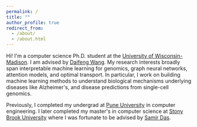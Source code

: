 ```yaml
---
permalink: /
title: ""
author_profile: true
redirect_from: 
  - /about/
  - /about.html
---
```


Hi! I'm a computer science Ph.D. student at the [University of Wisconsin-Madison](https://www.cs.wisc.edu/). I am advised by [Daifeng Wang](https://daifengwanglab.org/). My research interests broadly span interpretable machine learning for genomics, graph neural networks, attention models, and optimal transport. In particular, I work on building machine learning methods to understand biological mechanisms underlying diseases like Alzheimer's, and disease predictions from single-cell genomics.

Previously, I completed my undergrad at [Pune University](http://www.unipune.ac.in/) in computer engineering. I later completed my master's in computer science at [Stony Brook University](https://www.stonybrook.edu/) where I was fortunate to be advised by [Samir Das](https://www3.cs.stonybrook.edu/~samir/).
